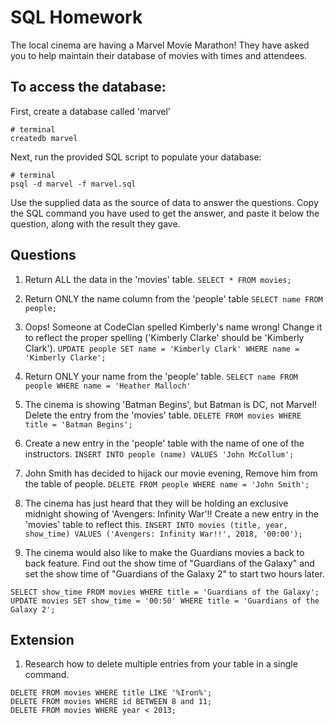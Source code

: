 # SQL Homework

The local cinema are having a Marvel Movie Marathon! They have asked you to help maintain their database of movies with times and attendees.

## To access the database:

First, create a database called 'marvel'

```
# terminal
createdb marvel
```

Next, run the provided SQL script to populate your database:

```
# terminal
psql -d marvel -f marvel.sql
```

Use the supplied data as the source of data to answer the questions. Copy the SQL command you have used to get the answer, and paste it below the question, along with the result they gave.

## Questions

1.  Return ALL the data in the 'movies' table.
`SELECT * FROM movies;`

2.  Return ONLY the name column from the 'people' table
`SELECT name FROM people;`

3.  Oops! Someone at CodeClan spelled Kimberly's name wrong! Change it to reflect the proper spelling ('Kimberly Clarke' should be 'Kimberly Clark').
`UPDATE people SET name = 'Kimberly Clark' WHERE name = 'Kimberly Clarke';`

4.  Return ONLY your name from the 'people' table.
`SELECT name FROM people WHERE name = 'Heather Malloch'`

5.  The cinema is showing 'Batman Begins', but Batman is DC, not Marvel! Delete the entry from the 'movies' table.
`DELETE FROM movies WHERE title = 'Batman Begins';`

6.  Create a new entry in the 'people' table with the name of one of the instructors.
`INSERT INTO people (name) VALUES 'John McCollum';`

7.  John Smith has decided to hijack our movie evening, Remove him from the table of people.
`DELETE FROM people WHERE name = 'John Smith';`

8.  The cinema has just heard that they will be holding an exclusive midnight showing of 'Avengers: Infinity War'!! Create a new entry in the 'movies' table to reflect this.
 `INSERT INTO movies (title, year, show_time) VALUES ('Avengers: Infinity War!!', 2018, '00:00');`

9.  The cinema would also like to make the Guardians movies a back to back feature. Find out the show time of "Guardians of the Galaxy" and set the show time of "Guardians of the Galaxy 2" to start two hours later.
```
SELECT show_time FROM movies WHERE title = 'Guardians of the Galaxy';
UPDATE movies SET show_time = '00:50' WHERE title = 'Guardians of the Galaxy 2';
```

## Extension

1.  Research how to delete multiple entries from your table in a single command.
```
DELETE FROM movies WHERE title LIKE '%Iron%';
DELETE FROM movies WHERE id BETWEEN 8 and 11;
DELETE FROM movies WHERE year < 2013;
```
